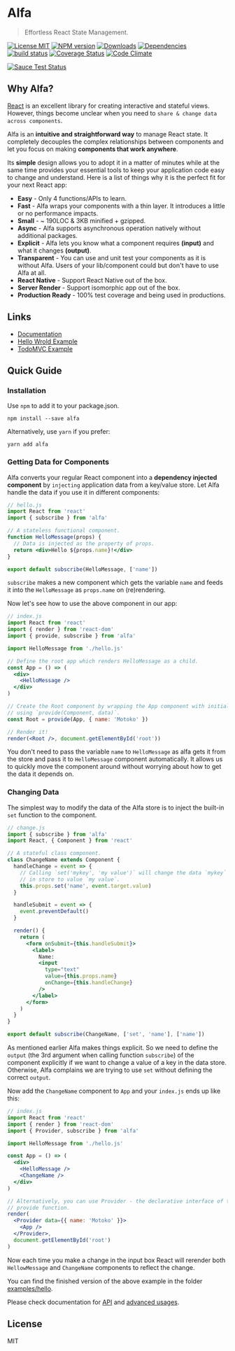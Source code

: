 # Alfa

> Effortless React State Management.

[![License MIT][license-img]][license-url]
[![NPM version][npm-img]][npm-url]
[![Downloads][down-img]][npm-url]
[![Dependencies][dep-image]][dep-url]
[![build status][travis-img]][travis-url]
[![Coverage Status][coverage-img]][coverage-url]
[![Code Climate][climate-img]][climate-url]

[![Sauce Test Status](https://saucelabs.com/browser-matrix/alfajs.svg)](https://saucelabs.com/u/alfajs)

## Why Alfa?

[React](https://facebook.github.io/react/) is an excellent library for creating interactive and stateful views. However, things become unclear when you need to `share & change data across components`.

Alfa is an **intuitive and straightforward way** to manage React state. It completely decouples the complex relationships between components and let you focus on making **components that work anywhere**.

Its **simple** design allows you to adopt it in a matter of minutes while at the same time provides your essential tools to keep your application code easy to change and understand. Here is a list of things why it is the perfect fit for your next React app:

* **Easy** - Only 4 functions/APIs to learn.
* **Fast** - Alfa wraps your components with a thin layer. It introduces a little or no performance impacts.
* **Small** - ~ 190LOC & 3KB minified + gzipped.
* **Async** - Alfa supports asynchronous operation natively without additional packages.
* **Explicit** - Alfa lets you know what a component requires **(input)** and what it changes **(output)**.
* **Transparent** - You can use and unit test your components as it is without Alfa. Users of your lib/component could but don't have to use Alfa at all.
* **React Native** - Support React Native out of the box.
* **Server Render** - Support isomorphic app out of the box.
* **Production Ready** - 100% test coverage and being used in productions.

## Links

* [Documentation](https://lsm.github.io/alfa)
* [Hello Wrold Example](https://github.com/lsm/alfa/tree/master/examples/hello)
* [TodoMVC Example](https://github.com/lsm/alfa/tree/master/examples/todomvc)

## Quick Guide

### Installation

Use `npm` to add it to your package.json.

```
npm install --save alfa
```

Alternatively, use `yarn` if you prefer:

```
yarn add alfa
```

### Getting Data for Components

Alfa converts your regular React component into a **dependency injected component** by `injecting` application data from a key/value store. Let Alfa handle the data if you use it in different components:

```jsx
// hello.js
import React from 'react'
import { subscribe } from 'alfa'

// A stateless functional component.
function HelloMessage(props) {
  // Data is injected as the property of props.
  return <div>Hello ${props.name}!</div>
}

export default subscribe(HelloMessage, ['name'])
```

`subscribe` makes a new component which gets the variable `name` and feeds it into the `HelloMessage` as `props.name` on (re)rendering.

Now let's see how to use the above component in our app:

```jsx
// index.js
import React from 'react'
import { render } from 'react-dom'
import { provide, subscribe } from 'alfa'

import HelloMessage from './hello.js'

// Define the root app which renders HelloMessage as a child.
const App = () => (
  <div>
    <HelloMessage />
  </div>
)

// Create the Root component by wrapping the App component with initial data
// using `provide(Component, data)`.
const Root = provide(App, { name: 'Motoko' })

// Render it!
render(<Root />, document.getElementById('root'))
```

You don't need to pass the variable `name` to `HelloMessage` as alfa gets it from the store and pass it to `HelloMessage` component automatically. It allows us to quickly move the component around without worrying about how to get the data it depends on.

### Changing Data

The simplest way to modify the data of the Alfa store is to inject the built-in `set` function to the component.

```jsx
// change.js
import { subscribe } from 'alfa'
import React, { Component } from 'react'

// A stateful class component.
class ChangeName extends Component {
  handleChange = event => {
    // Calling `set('mykey', 'my value')` will change the data `mykey`
    // in store to value `my value`.
    this.props.set('name', event.target.value)
  }

  handleSubmit = event => {
    event.preventDefault()
  }

  render() {
    return (
      <form onSubmit={this.handleSubmit}>
        <label>
          Name:
          <input
            type="text"
            value={this.props.name}
            onChange={this.handleChange}
          />
        </label>
      </form>
    )
  }
}

export default subscribe(ChangeName, ['set', 'name'], ['name'])
```

As mentioned earlier Alfa makes things explicit. So we need to define the `output` (the 3rd argument when calling function `subscribe`) of the component explicitly if we want to change a value of a key in the data store. Otherwise, Alfa complains we are trying to use `set` without defining the correct `output`.

Now add the `ChangeName` component to `App` and your `index.js` ends up like this:

```jsx
// index.js
import React from 'react'
import { render } from 'react-dom'
import { Provider, subscribe } from 'alfa'

import HelloMessage from './hello.js'

const App = () => (
  <div>
    <HelloMessage />
    <ChangeName />
  </div>
)

// Alternatively, you can use Provider - the declarative interface of the
// provide function.
render(
  <Provider data={{ name: 'Motoko' }}>
    <App />
  </Provider>,
  document.getElementById('root')
)
```

Now each time you make a change in the input box React will rerender both `HellowMessage` and `ChangeName` components to reflect the change.

You can find the finished version of the above example in the folder [examples/hello](https://github.com/lsm/alfa/tree/master/examples/hello).

Please check documentation for [API](https://lsm.github.io/alfa/#/api) and [advanced usages](https://lsm.github.io/alfa/#/advanced_usage).

## License

MIT

[dep-url]: https://david-dm.org/lsm/alfa
[dep-image]: https://david-dm.org/lsm/alfa.svg
[dev-url]: https://david-dm.org/lsm/alfa?type=dev
[dev-image]: https://david-dm.org/lsm/alfa/dev-status.svg
[license-img]: https://img.shields.io/npm/l/alfa.svg
[license-url]: http://opensource.org/licenses/MIT
[npm-img]: https://badge.fury.io/js/alfa.svg
[down-img]: https://img.shields.io/npm/dm/alfa.svg
[npm-url]: https://npmjs.org/package/alfa
[travis-img]: https://travis-ci.org/lsm/alfa.svg?branch=master
[travis-url]: http://travis-ci.org/lsm/alfa
[coverage-img]: https://coveralls.io/repos/github/lsm/alfa/badge.svg?branch=master
[coverage-url]: https://coveralls.io/github/lsm/alfa?branch=master
[climate-img]: https://codeclimate.com/github/lsm/alfa/badges/gpa.svg
[climate-url]: https://codeclimate.com/github/lsm/alfa

